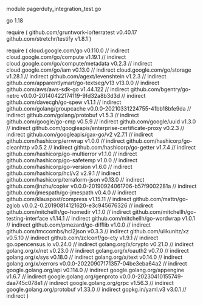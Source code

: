 module pagerduty_integration_test.go

go 1.18

require (
	github.com/gruntwork-io/terratest v0.40.17
	github.com/stretchr/testify v1.8.1
)

require (
	cloud.google.com/go v0.110.0 // indirect
	cloud.google.com/go/compute v1.19.1 // indirect
	cloud.google.com/go/compute/metadata v0.2.3 // indirect
	cloud.google.com/go/iam v0.13.0 // indirect
	cloud.google.com/go/storage v1.28.1 // indirect
	github.com/agext/levenshtein v1.2.3 // indirect
	github.com/apparentlymart/go-textseg/v13 v13.0.0 // indirect
	github.com/aws/aws-sdk-go v1.44.122 // indirect
	github.com/bgentry/go-netrc v0.0.0-20140422174119-9fd32a8b3d3d // indirect
	github.com/davecgh/go-spew v1.1.1 // indirect
	github.com/golang/groupcache v0.0.0-20210331224755-41bb18bfe9da // indirect
	github.com/golang/protobuf v1.5.3 // indirect
	github.com/google/go-cmp v0.5.9 // indirect
	github.com/google/uuid v1.3.0 // indirect
	github.com/googleapis/enterprise-certificate-proxy v0.2.3 // indirect
	github.com/googleapis/gax-go/v2 v2.7.1 // indirect
	github.com/hashicorp/errwrap v1.0.0 // indirect
	github.com/hashicorp/go-cleanhttp v0.5.2 // indirect
	github.com/hashicorp/go-getter v1.7.4 // indirect
	github.com/hashicorp/go-multierror v1.1.0 // indirect
	github.com/hashicorp/go-safetemp v1.0.0 // indirect
	github.com/hashicorp/go-version v1.6.0 // indirect
	github.com/hashicorp/hcl/v2 v2.9.1 // indirect
	github.com/hashicorp/terraform-json v0.13.0 // indirect
	github.com/jinzhu/copier v0.0.0-20190924061706-b57f9002281a // indirect
	github.com/jmespath/go-jmespath v0.4.0 // indirect
	github.com/klauspost/compress v1.15.11 // indirect
	github.com/mattn/go-zglob v0.0.2-0.20190814121620-e3c945676326 // indirect
	github.com/mitchellh/go-homedir v1.1.0 // indirect
	github.com/mitchellh/go-testing-interface v1.14.1 // indirect
	github.com/mitchellh/go-wordwrap v1.0.1 // indirect
	github.com/pmezard/go-difflib v1.0.0 // indirect
	github.com/tmccombs/hcl2json v0.3.3 // indirect
	github.com/ulikunitz/xz v0.5.10 // indirect
	github.com/zclconf/go-cty v1.9.1 // indirect
	go.opencensus.io v0.24.0 // indirect
	golang.org/x/crypto v0.21.0 // indirect
	golang.org/x/net v0.23.0 // indirect
	golang.org/x/oauth2 v0.7.0 // indirect
	golang.org/x/sys v0.18.0 // indirect
	golang.org/x/text v0.14.0 // indirect
	golang.org/x/xerrors v0.0.0-20220907171357-04be3eba64a2 // indirect
	google.golang.org/api v0.114.0 // indirect
	google.golang.org/appengine v1.6.7 // indirect
	google.golang.org/genproto v0.0.0-20230410155749-daa745c078e1 // indirect
	google.golang.org/grpc v1.56.3 // indirect
	google.golang.org/protobuf v1.33.0 // indirect
	gopkg.in/yaml.v3 v3.0.1 // indirect
)
